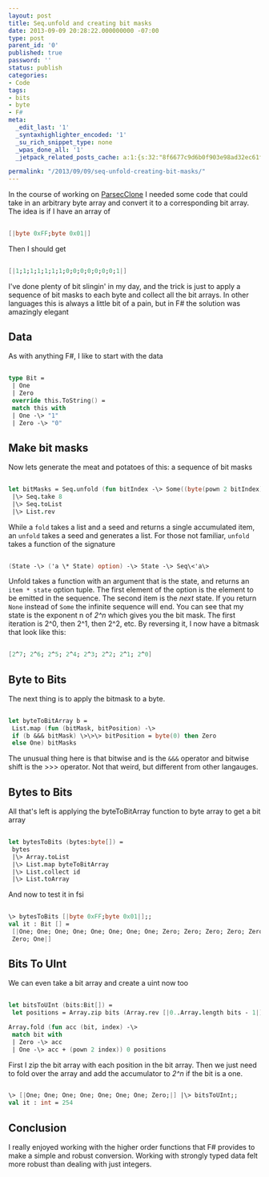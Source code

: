 ```yaml
---
layout: post
title: Seq.unfold and creating bit masks
date: 2013-09-09 20:28:22.000000000 -07:00
type: post
parent_id: '0'
published: true
password: ''
status: publish
categories:
- Code
tags:
- bits
- byte
- F#
meta:
  _edit_last: '1'
  _syntaxhighlighter_encoded: '1'
  _su_rich_snippet_type: none
  _wpas_done_all: '1'
  _jetpack_related_posts_cache: a:1:{s:32:"8f6677c9d6b0f903e98ad32ec61f8deb";a:2:{s:7:"expires";i:1559923232;s:7:"payload";a:3:{i:0;a:1:{s:2:"id";i:4213;}i:1;a:1:{s:2:"id";i:3615;}i:2;a:1:{s:2:"id";i:4286;}}}}

permalink: "/2013/09/09/seq-unfold-creating-bit-masks/"
---
```

In the course of working on [ParsecClone](https://github.com/devshorts/ParsecClone) I needed some code that could take in an arbitrary byte array and convert it to a corresponding bit array. The idea is if I have an array of

```fsharp
  
[|byte 0xFF;byte 0x01|]  

```

Then I should get

```fsharp
  
[|1;1;1;1;1;1;1;0;0;0;0;0;0;0;1|]  

```

I've done plenty of bit slingin' in my day, and the trick is just to apply a sequence of bit masks to each byte and collect all the bit arrays. In other languages this is always a little bit of a pain, but in F# the solution was amazingly elegant

## Data

As with anything F#, I like to start with the data

```fsharp
  
type Bit =  
 | One  
 | Zero  
 override this.ToString() =  
 match this with  
 | One -\> "1"  
 | Zero -\> "0"  

```

## Make bit masks

Now lets generate the meat and potatoes of this: a sequence of bit masks

```fsharp
  
let bitMasks = Seq.unfold (fun bitIndex -\> Some((byte(pown 2 bitIndex), bitIndex), bitIndex + 1)) 0  
 |\> Seq.take 8  
 |\> Seq.toList  
 |\> List.rev  

```

While a `fold` takes a list and a seed and returns a single accumulated item, an `unfold` takes a seed and generates a list. For those not familiar, `unfold` takes a function of the signature

```fsharp
  
(State -\> ('a \* State) option) -\> State -\> Seq\<'a\>  

```

Unfold takes a function with an argument that is the state, and returns an `item * state` option tuple. The first element of the option is the element to be emitted in the sequence. The second item is the _next_ state. If you return `None` instead of `Some` the infinite sequence will end. You can see that my state is the exponent n of _2^n_ which gives you the bit mask. The first iteration is 2^0, then 2^1, then 2^2, etc. By reversing it, I now have a bitmask that look like this:

```fsharp
  
[2^7; 2^6; 2^5; 2^4; 2^3; 2^2; 2^1; 2^0]  

```

## Byte to Bits

The next thing is to apply the bitmask to a byte.

```fsharp
  
let byteToBitArray b =  
 List.map (fun (bitMask, bitPosition) -\>  
 if (b &&& bitMask) \>\>\> bitPosition = byte(0) then Zero  
 else One) bitMasks  

```

The unusual thing here is that bitwise and is the `&&&` operator and bitwise shift is the \>\>\> operator. Not that weird, but different from other langauges.

## Bytes to Bits

All that's left is applying the byteToBitArray function to byte array to get a bit array

```fsharp
  
let bytesToBits (bytes:byte[]) =  
 bytes  
 |\> Array.toList  
 |\> List.map byteToBitArray  
 |\> List.collect id  
 |\> List.toArray  

```

And now to test it in fsi

```fsharp
  
\> bytesToBits [|byte 0xFF;byte 0x01|];;  
val it : Bit [] =  
 [|One; One; One; One; One; One; One; One; Zero; Zero; Zero; Zero; Zero; Zero;  
 Zero; One|]  

```

## Bits To UInt

We can even take a bit array and create a uint now too

```fsharp
  
let bitsToUInt (bits:Bit[]) =  
 let positions = Array.zip bits (Array.rev [|0..Array.length bits - 1|])

Array.fold (fun acc (bit, index) -\>  
 match bit with  
 | Zero -\> acc  
 | One -\> acc + (pown 2 index)) 0 positions  

```

First I zip the bit array with each position in the bit array. Then we just need to fold over the array and add the accumulator to _2^n_ if the bit is a one.

```fsharp
  
\> [|One; One; One; One; One; One; One; Zero;|] |\> bitsToUInt;;  
val it : int = 254  

```

## Conclusion

I really enjoyed working with the higher order functions that F# provides to make a simple and robust conversion. Working with strongly typed data felt more robust than dealing with just integers.

